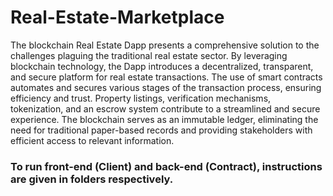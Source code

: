 # Real-Estate-Marketplace
The blockchain Real Estate Dapp presents a comprehensive solution to the challenges plaguing the traditional real estate sector. By leveraging blockchain technology, the Dapp introduces a decentralized, transparent, and secure platform for real estate transactions. The use of smart contracts automates and secures various stages of the transaction process, ensuring efficiency and trust. Property listings, verification mechanisms, tokenization, and an escrow system contribute to a streamlined and secure experience. The blockchain serves as an immutable ledger, eliminating the need for traditional paper-based records and providing stakeholders with efficient access to relevant information.

### To run front-end (Client) and back-end (Contract), instructions are given in folders respectively.
